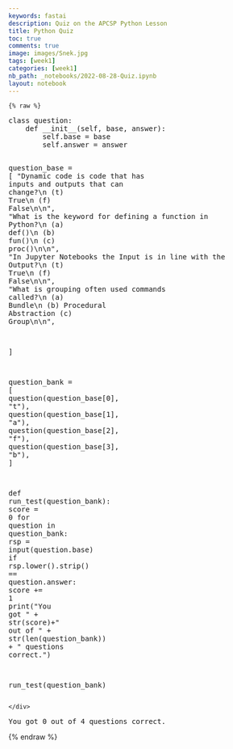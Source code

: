 ```yaml
---
keywords: fastai
description: Quiz on the APCSP Python Lesson 
title: Python Quiz
toc: true
comments: true
image: images/Snek.jpg
tags: [week1]
categories: [week1]
nb_path: _notebooks/2022-08-28-Quiz.ipynb
layout: notebook
---
```


<!--
#################################################
### THIS FILE WAS AUTOGENERATED! DO NOT EDIT! ###
#################################################
# file to edit: _notebooks/2022-08-28-Quiz.ipynb
-->

<div class="container" id="notebook-container">
        
    {% raw %}
    
<div class="cell border-box-sizing code_cell rendered">
<div class="input">

<div class="inner_cell">
    <div class="input_area">
<div class=" highlight hl-ipython3"><pre><span></span><span class="k">class</span> <span class="nc">question</span><span class="p">:</span>
    <span class="k">def</span> <span class="fm">__init__</span><span class="p">(</span><span class="bp">self</span><span class="p">,</span> <span class="n">base</span><span class="p">,</span> <span class="n">answer</span><span class="p">):</span>
        <span class="bp">self</span><span class="o">.</span><span class="n">base</span> <span class="o">=</span> <span class="n">base</span>
        <span class="bp">self</span><span class="o">.</span><span class="n">answer</span> <span class="o">=</span> <span class="n">answer</span>


<span class="n">question_base</span> <span class="o">=</span> <span class="p">[</span>
    <span class="s2">&quot;Dynamic code is code that has inputs and outputs that can change?</span><span class="se">\n</span><span class="s2"> (t) True</span><span class="se">\n</span><span class="s2"> (f) False</span><span class="se">\n\n</span><span class="s2">&quot;</span><span class="p">,</span>
    <span class="s2">&quot;What is the keyword for defining a function in Python?</span><span class="se">\n</span><span class="s2"> (a) def()</span><span class="se">\n</span><span class="s2"> (b) fun()</span><span class="se">\n</span><span class="s2"> (c) proc()</span><span class="se">\n\n</span><span class="s2">&quot;</span><span class="p">,</span>
    <span class="s2">&quot;In Jupyter Notebooks the Input is in line with the Output?</span><span class="se">\n</span><span class="s2"> (t) True</span><span class="se">\n</span><span class="s2"> (f) False</span><span class="se">\n\n</span><span class="s2">&quot;</span><span class="p">,</span>
    <span class="s2">&quot;What is grouping often used commands called?</span><span class="se">\n</span><span class="s2"> (a) Bundle</span><span class="se">\n</span><span class="s2"> (b) Procedural Abstraction (c) Group</span><span class="se">\n\n</span><span class="s2">&quot;</span><span class="p">,</span>

<span class="p">]</span>

<span class="n">question_bank</span> <span class="o">=</span> <span class="p">[</span>
    <span class="n">question</span><span class="p">(</span><span class="n">question_base</span><span class="p">[</span><span class="mi">0</span><span class="p">],</span> <span class="s2">&quot;t&quot;</span><span class="p">),</span>
    <span class="n">question</span><span class="p">(</span><span class="n">question_base</span><span class="p">[</span><span class="mi">1</span><span class="p">],</span> <span class="s2">&quot;a&quot;</span><span class="p">),</span>
    <span class="n">question</span><span class="p">(</span><span class="n">question_base</span><span class="p">[</span><span class="mi">2</span><span class="p">],</span> <span class="s2">&quot;f&quot;</span><span class="p">),</span>
    <span class="n">question</span><span class="p">(</span><span class="n">question_base</span><span class="p">[</span><span class="mi">3</span><span class="p">],</span> <span class="s2">&quot;b&quot;</span><span class="p">),</span>
<span class="p">]</span>


<span class="k">def</span> <span class="nf">run_test</span><span class="p">(</span><span class="n">question_bank</span><span class="p">):</span>
    <span class="n">score</span> <span class="o">=</span> <span class="mi">0</span>
    <span class="k">for</span> <span class="n">question</span> <span class="ow">in</span> <span class="n">question_bank</span><span class="p">:</span>
        <span class="n">rsp</span> <span class="o">=</span> <span class="nb">input</span><span class="p">(</span><span class="n">question</span><span class="o">.</span><span class="n">base</span><span class="p">)</span>
        <span class="k">if</span> <span class="n">rsp</span><span class="o">.</span><span class="n">lower</span><span class="p">()</span><span class="o">.</span><span class="n">strip</span><span class="p">()</span> <span class="o">==</span> <span class="n">question</span><span class="o">.</span><span class="n">answer</span><span class="p">:</span>
            <span class="n">score</span> <span class="o">+=</span> <span class="mi">1</span>
    <span class="nb">print</span><span class="p">(</span><span class="s2">&quot;You got &quot;</span> <span class="o">+</span> <span class="nb">str</span><span class="p">(</span><span class="n">score</span><span class="p">)</span><span class="o">+</span><span class="s2">&quot; out of &quot;</span> <span class="o">+</span> <span class="nb">str</span><span class="p">(</span><span class="nb">len</span><span class="p">(</span><span class="n">question_bank</span><span class="p">))</span> <span class="o">+</span> <span class="s2">&quot; questions correct.&quot;</span><span class="p">)</span>


<span class="n">run_test</span><span class="p">(</span><span class="n">question_bank</span><span class="p">)</span>
</pre></div>

    </div>
</div>
</div>

<div class="output_wrapper">
<div class="output">

<div class="output_area">

<div class="output_subarea output_stream output_stdout output_text">
<pre>You got 0 out of 4 questions correct.
</pre>
</div>
</div>

</div>
</div>

</div>
    {% endraw %}

</div>
 

